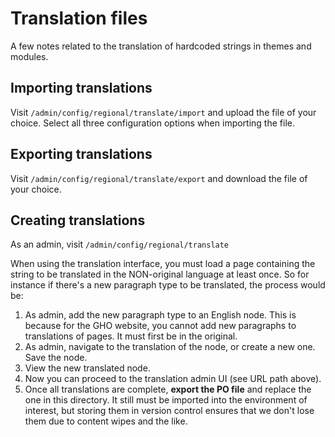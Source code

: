 # Translation files

A few notes related to the translation of hardcoded strings in themes and modules.

## Importing translations

Visit `/admin/config/regional/translate/import` and upload the file of your choice. Select all three configuration options when importing the file.

## Exporting translations

Visit `/admin/config/regional/translate/export` and download the file of your choice.

## Creating translations

As an admin, visit `/admin/config/regional/translate`

When using the translation interface, you must load a page containing the string to be translated in the NON-original language at least once. So for instance if there's a new paragraph type to be translated, the process would be:

1. As admin, add the new paragraph type to an English node. This is because for the GHO website, you cannot add new paragraphs to translations of pages. It must first be in the original.
2. As admin, navigate to the translation of the node, or create a new one. Save the node.
3. View the new translated node.
4. Now you can proceed to the translation admin UI (see URL path above).
5. Once all translations are complete, **export the PO file** and replace the one in this directory. It still must be imported into the environment of interest, but storing them in version control ensures that we don't lose them due to content wipes and the like.

